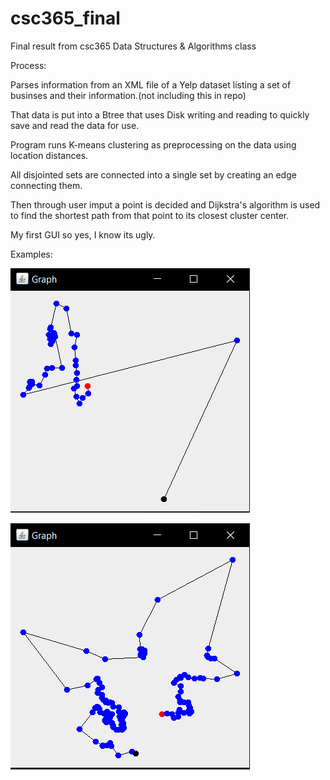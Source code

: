 # csc365_final
Final result from csc365 Data Structures &amp; Algorithms class

Process:

Parses information from an XML file of a Yelp dataset listing a set of businses and their information.(not including this in repo)

That data is put into a Btree that uses Disk writing and reading to quickly save and read the data for use.

Program runs K-means clustering as preprocessing on the data using location distances.

All disjointed sets are connected into a single set by creating an edge connecting them. 

Then through user imput a point is decided and Dijkstra's algorithm is used to find the shortest path from that point to its closest cluster center.

My first GUI so yes, I know its ugly.

Examples:

![graph1](images/Graph1.PNG)

![graph2](images/Graph2.PNG)
